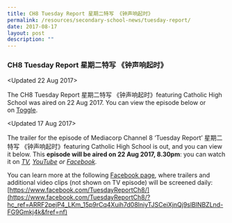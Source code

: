 ```yaml
---
title: CH8 Tuesday Report 星期二特写 《钟声响起时》
permalink: /resources/secondary-school-news/tuesday-report/
date: 2017-08-17
layout: post
description: ""
---
```

### CH8 Tuesday Report 星期二特写 《钟声响起时》

<Updated 22 Aug 2017>

The CH8 Tuesday Report 星期二特写 《钟声响起时》featuring Catholic High School was aired on 22 Aug 2017. You can view the episode below or on [Toggle](https://video.toggle.sg/en/video/series/tuesday-report-when-the-bell-rings/ep6/524942).

<Updated 17 Aug 2017>

The trailer for the episode of Mediacorp Channel 8 ‘Tuesday Report’ 星期二特写 《钟声响起时》featuring Catholic High School is out, and you can view it below. This **episode will be aired on 22 Aug 2017, 8.30pm**: you can watch it on _[TV](https://www.youtube.com/embed/channel/UCUqUtr0w-K8W4AfpbHiYSaQ), [YouTube](https://www.youtube.com/embed/channel/UCg2oUkn7f3aF2TzM2EfGcoA) or [Facebook](https://www.facebook.com/TuesdayReportCh8/)._

You can learn more at the following [Facebook page](https://www.facebook.com/TuesdayReportCh8/), where trailers and additional video clips (not shown on TV episode) will be screened daily:  
[https://www.facebook.com/TuesdayReportCh8/](https://www.facebook.com/TuesdayReportCh8/?hc_ref=ARRF2pejP4_LKm_15p9rCq4Xuih7d08lniyTJSCeiXjnQj9slBlNBZLnd-FG9Gmkj4k&fref=nf)